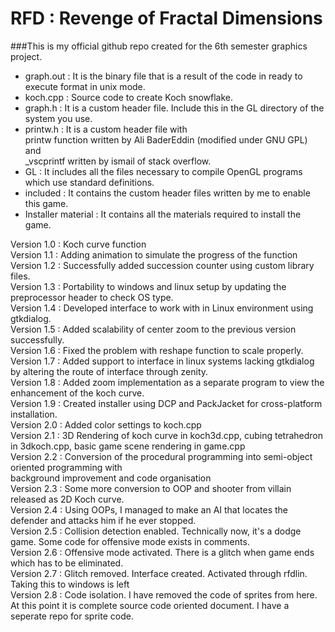 # RFD : Revenge of Fractal Dimensions
###This is my official github repo created for the 6th semester graphics project.
* graph.out : It is the binary file that is a result of the code in ready to execute format in unix mode.
* koch.cpp : Source code to create Koch snowflake.
* graph.h : It is a custom header file. Include this in the GL directory of the system you use.
* printw.h : It is a custom header file with <br/>
		printw function written by Ali BaderEddin (modified under GNU GPL) and <br/>
		_vscprintf written by ismail of stack overflow. <br/>
* GL : It includes all the files necessary to compile OpenGL programs which use standard definitions.
* included : It contains the custom header files written by me to enable this game.
* Installer material : It contains all the materials required to install the game.

Version 1.0 : Koch curve function <br/>
Version 1.1 : Adding animation to simulate the progress of the function <br/>
Version 1.2 : Successfully added succession counter using custom library files. <br/>
Version 1.3 : Portability to windows and linux setup by updating the preprocessor header to check OS type.<br/>
Version 1.4 : Developed interface to work with in Linux environment using gtkdialog. <br/>
Version 1.5 : Added scalability of center zoom to the previous version successfully. <br/>
Version 1.6 : Fixed the problem with reshape function to scale properly. <br/>
Version 1.7 : Added support to interface in linux systems lacking gtkdialog by altering the route of interface through zenity.<br/>
Version 1.8 : Added zoom implementation as a separate program to view the enhancement of the koch curve.<br/>
Version 1.9 : Created installer using DCP and PackJacket for cross-platform installation. <br/>
Version 2.0 : Added color settings to koch.cpp<br/>
Version 2.1 : 3D Rendering of koch curve in koch3d.cpp, cubing tetrahedron in 3dkoch.cpp, basic game scene rendering in game.cpp <br/>
Version 2.2 : Conversion of the procedural programming into semi-object oriented programming with <br/> background improvement and code organisation<br/>
Version 2.3 : Some more conversion to OOP and shooter from villain released as 2D Koch curve.<br/>
Version 2.4 : Using OOPs, I managed to make an AI that locates the defender and attacks him if he ever stopped. <br/>
Version 2.5 : Collision detection enabled. Technically now, it's a dodge game. Some code for offensive mode exists in comments. <br/>
Version 2.6 : Offensive mode activated. There is a glitch when game ends which has to be eliminated. <br/>
Version 2.7 : Glitch removed. Interface created. Activated through rfdlin. Taking this to windows is left <br/>
Version 2.8 : Code isolation. I have removed the code of sprites from here. At this point it is complete source code oriented document. I have a seperate repo for sprite code.<br/>

